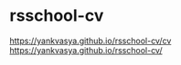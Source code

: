 # rsschool-cv


https://yankvasya.github.io/rsschool-cv/cv
https://yankvasya.github.io/rsschool-cv/
